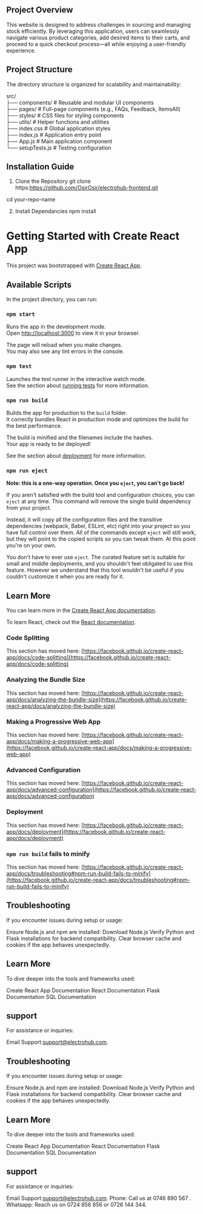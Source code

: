 ## Project Overview
This website is designed to address challenges in sourcing and managing stock efficiently. By leveraging this application, users can seamlessly navigate various product categories, add desired items to their carts, and proceed to a quick checkout process—all while enjoying a user-friendly experience.

## Project Structure
The directory structure is organized for scalability and maintainability:

src/  
├── components/        # Reusable and modular UI components  
├── pages/             # Full-page components (e.g., FAQs, Feedback, ItemsAll)  
├── styles/            # CSS files for styling components  
├── utils/             # Helper functions and utilities  
├── index.css          # Global application styles  
├── index.js           # Application entry point  
├── App.js             # Main application component  
└── setupTests.js      # Testing configuration  


## Installation Guide

1. Clone the Repository
git clone https:https://github.com/OsirOsir/electrohub-frontend.git
  
cd your-repo-name 

2. Install Dependancies
npm install  

# Getting Started with Create React App

This project was bootstrapped with [Create React App](https://github.com/facebook/create-react-app).

## Available Scripts

In the project directory, you can run:

### `npm start`

Runs the app in the development mode.\
Open [http://localhost:3000](http://localhost:3000) to view it in your browser.

The page will reload when you make changes.\
You may also see any lint errors in the console.

### `npm test`

Launches the test runner in the interactive watch mode.\
See the section about [running tests](https://facebook.github.io/create-react-app/docs/running-tests) for more information.

### `npm run build`

Builds the app for production to the `build` folder.\
It correctly bundles React in production mode and optimizes the build for the best performance.

The build is minified and the filenames include the hashes.\
Your app is ready to be deployed!

See the section about [deployment](https://facebook.github.io/create-react-app/docs/deployment) for more information.

### `npm run eject`

**Note: this is a one-way operation. Once you `eject`, you can't go back!**

If you aren't satisfied with the build tool and configuration choices, you can `eject` at any time. This command will remove the single build dependency from your project.

Instead, it will copy all the configuration files and the transitive dependencies (webpack, Babel, ESLint, etc) right into your project so you have full control over them. All of the commands except `eject` will still work, but they will point to the copied scripts so you can tweak them. At this point you're on your own.

You don't have to ever use `eject`. The curated feature set is suitable for small and middle deployments, and you shouldn't feel obligated to use this feature. However we understand that this tool wouldn't be useful if you couldn't customize it when you are ready for it.

## Learn More

You can learn more in the [Create React App documentation](https://facebook.github.io/create-react-app/docs/getting-started).

To learn React, check out the [React documentation](https://reactjs.org/).

### Code Splitting

This section has moved here: [https://facebook.github.io/create-react-app/docs/code-splitting](https://facebook.github.io/create-react-app/docs/code-splitting)

### Analyzing the Bundle Size

This section has moved here: [https://facebook.github.io/create-react-app/docs/analyzing-the-bundle-size](https://facebook.github.io/create-react-app/docs/analyzing-the-bundle-size)

### Making a Progressive Web App

This section has moved here: [https://facebook.github.io/create-react-app/docs/making-a-progressive-web-app](https://facebook.github.io/create-react-app/docs/making-a-progressive-web-app)

### Advanced Configuration

This section has moved here: [https://facebook.github.io/create-react-app/docs/advanced-configuration](https://facebook.github.io/create-react-app/docs/advanced-configuration)

### Deployment

This section has moved here: [https://facebook.github.io/create-react-app/docs/deployment](https://facebook.github.io/create-react-app/docs/deployment)

### `npm run build` fails to minify

This section has moved here: [https://facebook.github.io/create-react-app/docs/troubleshooting#npm-run-build-fails-to-minify](https://facebook.github.io/create-react-app/docs/troubleshooting#npm-run-build-fails-to-minify)

## Troubleshooting
If you encounter issues during setup or usage:

Ensure Node.js and npm are installed: Download Node.js
Verify Python and Flask installations for backend compatibility.
Clear browser cache and cookies if the app behaves unexpectedly.

## Learn More
To dive deeper into the tools and frameworks used:

Create React App Documentation
React Documentation
Flask Documentation
SQL Documentation


## support
For assistance or inquiries:

Email Support:support@electrohub.com.
## Troubleshooting
If you encounter issues during setup or usage:

Ensure Node.js and npm are installed: Download Node.js
Verify Python and Flask installations for backend compatibility.
Clear browser cache and cookies if the app behaves unexpectedly.

## Learn More
To dive deeper into the tools and frameworks used:

Create React App Documentation
React Documentation
Flask Documentation
SQL Documentation


## support
For assistance or inquiries:

Email Support:support@electrohub.com.
Phone: Call us at 0746 890 567 .
Whatsapp: Reach us on 0724 856 856 or 0726 144 344.
